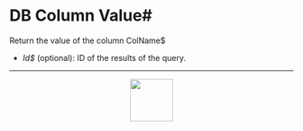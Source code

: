 # DB Column Value#
Return the value of the column ColName&dollar;
- _Id&dollar;_ (optional): ID of the results of the query.
---
<p align="center"><img valign="middle" width="76px" src="https://drive.google.com/uc?export=view&id=1c2KO0LJpvMS9X9CAGV6dOfciR7OWhdKA" /></p>